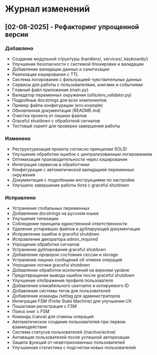 # Журнал изменений

## [02-08-2025] - Рефакторинг упрощенной версии
### Добавлено
- Создание модульной структуры (handlers/, services/, keyboards/)
- Улучшение безопасности с системой блокировки и валидации
- Добавление валидации данных и санитизации
- Реализация кэширования с TTL
- Система логирования с фильтрацией чувствительных данных
- Сервисы для работы с пользователями, книгами и событиями
- Главный файл приложения (main.py)
- Валидатор переменных окружения (utils/env_validator.py)
- Подробные docstrings для всех компонентов
- Пример файла конфигурации (env.example)
- Обновленная документация (README.md)
- Очистка проекта от лишних файлов
- Graceful shutdown с обработкой сигналов
- Тестовый скрипт для проверки завершения работы

### Изменено
- Реструктуризация проекта согласно принципам SOLID
- Улучшение обработки ошибок с централизованным логированием
- Оптимизация производительности через кэширование
- Интеграция сервисов в обработчики
- Конфигурация с автоматической валидацией переменных окружения
- Документация с подробными инструкциями по настройке
- Улучшено завершение работы бота с graceful shutdown

### Исправлено
- Устранение глобальных переменных
- Добавление docstrings на русском языке
- Улучшение типизации
- Соблюдение принципа единственной ответственности
- Удаление устаревших файлов и дублирующей документации
- Исправление ошибок в graceful shutdown
- Исправление декоратора admin_required
- Упрощение обработки сигналов
- Устранение дублирования graceful shutdown
- Добавление проверок состояния сессии и storage
- Устранение лишних сообщений об отмене операций
- Упрощение логики graceful shutdown
- Добавление обработки исключений на верхнем уровне
- Предотвращение вывода ошибок после graceful shutdown
- Улучшение отображения профиля пользователя
- Добавление кликабельного username и копируемого ID
- Добавление системы тегов для пользователей
- Добавление команды /settag для администраторов
- Интеграция FSM (Finite State Machine) для улучшения UX
- Пошаговая регистрация с FSM
- Поиск книг с FSM
- Команда /cancel для отмены операций
- Автоматическое создание пользователей при первом взаимодействии
- Система статусов пользователей (inactive/active)
- Активация пользователей после успешной авторизации
- Защита функций от неавторизованных пользователей
- Улучшенная статистика с подсчетом новых пользователей 